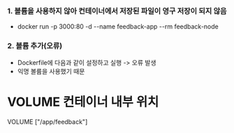 ### 1. 볼륨을 사용하지 않아 컨테이너에서 저장된 파일이 영구 저장이 되지 않음

- docker run -p 3000:80 -d --name feedback-app --rm feedback-node

### 2. 볼륨 추가(오류)

- Dockerfile에 다음과 같이 설정하고 실행 -> 오류 발생
- 익명 볼륨을 사용했기 때문

# VOLUME 컨테이너 내부 위치
VOLUME ["/app/feedback"]